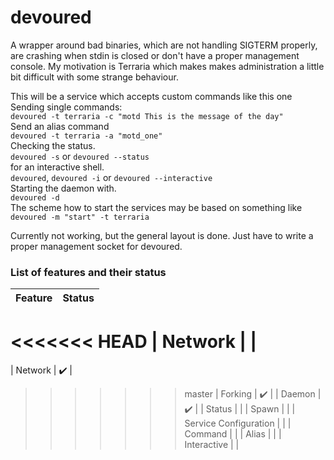 # devoured
A wrapper around bad binaries, which are not handling SIGTERM properly, are crashing when stdin is closed or don't have a proper management console. My motivation is Terraria which makes makes administration a little bit difficult with some strange behaviour.  

This will be a service which accepts custom commands like this one  
Sending single commands:  
`devoured -t terraria -c "motd This is the message of the day"`  
Send an alias command  
`devoured -t terraria -a "motd_one"`  
Checking the status.  
`devoured -s` or `devoured --status`  
for an interactive shell.  
`devoured`, `devoured -i` or `devoured --interactive`  
Starting the daemon with.  
`devoured -d`  
The scheme how to start the services may be based on something like  
`devoured -m "start" -t terraria`  

Currently not working, but the general layout is done. Just have to write a proper management socket for devoured.  

### List of features and their status  

| Feature	| Status	|
|-----------|-----------|
<<<<<<< HEAD
| Network	| 			|
=======
| Network	| :heavy_check_mark: |
>>>>>>> master
| Forking	| :heavy_check_mark: |
| Daemon	| :heavy_check_mark: |
| Status	|			|
| Spawn		|			|
| Service Configuration |		|
| Command	|			|
| Alias		|			|
| Interactive |			|
